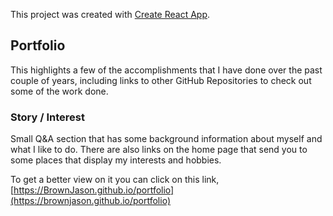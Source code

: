This project was created with [Create React App](https://github.com/facebook/create-react-app).

## Portfolio

This highlights a few of the accomplishments that I have done over the past couple of years, including links to other GitHub Repositories to check out some of the work done.

### Story / Interest

Small Q&A section that has some background information about myself and what I like to do. There are also links on the home page that send you to some places that display my interests and hobbies.

To get a better view on it you can click on this link, [https://BrownJason.github.io/portfolio](https://brownjason.github.io/portfolio)
